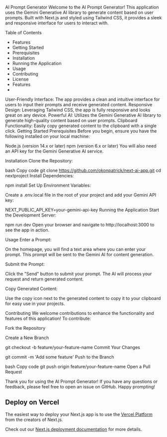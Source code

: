 
AI Prompt Generator
Welcome to the AI Prompt Generator! This application uses the Gemini Generative AI library to generate content based on user prompts. Built with Next.js and styled using Tailwind CSS, it provides a sleek and responsive interface for users to interact with.

Table of Contents
- Features
- Getting Started
- Prerequisites
- Installation
- Running the Application
- Usage
- Contributing
- License
- Features
- 
User-Friendly Interface: The app provides a clean and intuitive interface for users to input their prompts and receive generated content.
Responsive Design: Leveraging Tailwind CSS, the app is fully responsive and looks great on any device.
Powerful AI: Utilizes the Gemini Generative AI library to generate high-quality content based on user prompts.
Clipboard Functionality: Easily copy generated content to the clipboard with a single click.
Getting Started
Prerequisites
Before you begin, ensure you have the following installed on your local machine:

Node.js (version 14.x or later)
npm (version 6.x or later)
You will also need an API key for the Gemini Generative AI service.

Installation
Clone the Repository:

bash
Copy code
git clone https://github.com/okonpatrick/next-ai-app.git
cd nextproject
Install Dependencies:

npm install
Set Up Environment Variables:

Create a .env.local file in the root of your project and add your Gemini API key:

NEXT_PUBLIC_API_KEY=your-gemini-api-key
Running the Application
Start the Development Server:

npm run dev
Open your browser and navigate to http://localhost:3000 to see the app in action.

Usage
Enter a Prompt:

On the homepage, you will find a text area where you can enter your prompt. This prompt will be sent to the Gemini AI for content generation.

Submit the Prompt:

Click the "Send" button to submit your prompt. The AI will process your request and return generated content.

Copy Generated Content:

Use the copy icon next to the generated content to copy it to your clipboard for easy use in your projects.

Contributing
We welcome contributions to enhance the functionality and features of this application! To contribute:

Fork the Repository

Create a New Branch

git checkout -b feature/your-feature-name
Commit Your Changes

git commit -m 'Add some feature'
Push to the Branch

bash
Copy code
git push origin feature/your-feature-name
Open a Pull Request

Thank you for using the AI Prompt Generator! If you have any questions or feedback, please feel free to open an issue on GitHub. Happy prompting!

## Deploy on Vercel

The easiest way to deploy your Next.js app is to use the [Vercel Platform](https://vercel.com/new?utm_medium=default-template&filter=next.js&utm_source=create-next-app&utm_campaign=create-next-app-readme) from the creators of Next.js.

Check out our [Next.js deployment documentation](https://nextjs.org/docs/deployment) for more details.
